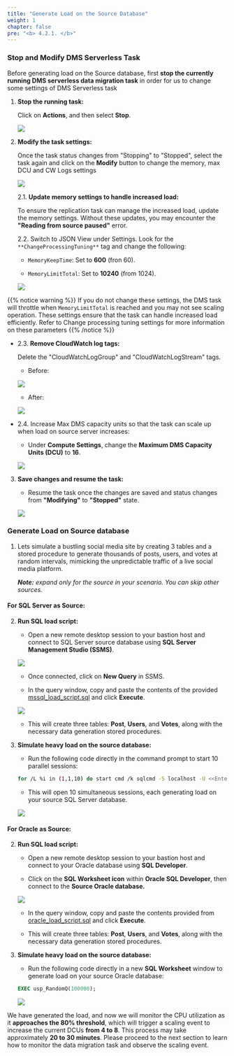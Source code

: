 ```yaml
---
title: "Generate Load on the Source Database"
weight: 1
chapter: false
pre: "<b> 4.2.1. </b>"
---
```


### Stop and Modify DMS Serverless Task

Before generating load on the Source database, first **stop the currently running DMS serverless data migration task** in order for us to change some settings of DMS Serverless task

1. **Stop the running task:**

    Click on **Actions**, and then select **Stop**.

    ![](/images/4/2/1/0001.png?width=80pc)

2. **Modify the task settings:**

    Once the task status changes from "Stopping" to "Stopped", select the task again and click on the **Modify** button to change the memory, max DCU and CW Logs settings

    ![](/images/4/2/1/0002.png?width=80pc)

    2.1. **Update memory settings to handle increased load:**

    To ensure the replication task can manage the increased load, update the memory settings. Without these updates, you may encounter the **"Reading from source paused"** error.

    2.2. Switch to JSON View under Settings. Look for the `**ChangeProcessingTuning**` tag and change the following:

    - `MemoryKeepTime`: Set to **600** (fron 60).

    - `MemoryLimitTotal`: Set to **10240** (from 1024).

    ![](/images/4/2/1/0003.png?width=80pc)

{{% notice warning %}}
If you do not change these settings, the DMS task will throttle when `MemoryLimitTotal` is reached and you may not see scaling operation. These settings ensure that the task can handle increased load efficiently. Refer to Change processing tuning settings  for more information on these parameters
{{% /notice %}}

*   2.3. **Remove CloudWatch log tags:**

    Delete the "CloudWatchLogGroup" and "CloudWatchLogStream" tags.

    - Before:

    ![](/images/4/2/1/0004.png?width=80pc)

    - After:

    ![](/images/4/2/1/0005.png?width=80pc)

*   2.4. Increase Max DMS capacity units so that the task can scale up when load on source server increases:

    - Under **Compute Settings**, change the **Maximum DMS Capacity Units (DCU)** to **16**.

    ![](/images/4/2/1/0006.png?width=80pc)

3. **Save changes and resume the task:**

    - Resume the task once the changes are saved and status changes from **"Modifying"** to **"Stopped"** state.

    ![](/images/4/2/1/0007.png?width=80pc)
    
### Generate Load on Source database

1. Lets simulate a bustling social media site by creating 3 tables and a stored procedure to generate thousands of posts, users, and votes at random intervals, mimicking the unpredictable traffic of a live social media platform.

    _**Note:** expand only for the source in your scenario. You can skip other sources._

#### For SQL Server as Source:

2. **Run SQL load script:**

    - Open a new remote desktop session to your bastion host and connect to SQL Server source database using **SQL Server Management Studio (SSMS)**.

    ![](/images/4/2/1/0010.png?width=80pc)

    - Once connected, click on **New Query** in SSMS.

    - In the query window, copy and paste the contents of the provided [mssql_load_script.sql](/workloads/mssql_load_script.sql) and click **Execute**.

    ![](/images/4/2/1/0011.png?width=80pc)

    - This will create three tables: **Post**, **Users**, and **Votes**, along with the necessary data generation stored procedures.

3. **Simulate heavy load on the source database:**

    - Run the following code directly in the command prompt to start 10 parallel sessions:

    ```bash
    for /L %i in (1,1,10) do start cmd /k sqlcmd -S localhost -U <<Enter Username>> -P <<Enter Password>> -Q "USE dms_sample; EXEC usp_RandomQ 100000;"
    ```

    - This will open 10 simultaneous sessions, each generating load on your source SQL Server database.

    ![](/images/4/2/1/0012.png?width=80pc)

#### For Oracle as Source:

2. **Run SQL load script:**

    - Open a new remote desktop session to your bastion host and connect to your Oracle database using **SQL Developer**.

    - Click on the **SQL Worksheet icon** within **Oracle SQL Developer**, then connect to the **Source Oracle database.**

    ![](/images/4/2/1/0008.png?width=80pc)

    - In the query window, copy and paste the contents provided from [oracle_load_script.sql](/workloads/oracle_load_script.sql) and click **Execute**.

    - This will create three tables: **Post**, **Users**, and **Votes**, along with the necessary data generation stored procedures.

3. **Simulate heavy load on the source database:**

    - Run the following code directly in a new **SQL Worksheet** window to generate load on your source Oracle database:

    ```sql
    EXEC usp_RandomQ(100000);
    ```

    ![](/images/4/2/1/0009.png?width=80pc)

We have generated the load, and now we will monitor the CPU utilization as it **approaches the 80% threshold**, which will trigger a scaling event to increase the current DCUs **from 4 to 8**. This process may take approximately **20 to 30 minutes**. Please proceed to the next section to learn how to monitor the data migration task and observe the scaling event.
